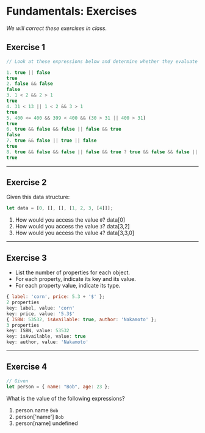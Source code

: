 # Fundamentals: Exercises

_We will correct these exercises in class._

## Exercise 1

```js
// Look at these expressions below and determine whether they evaluate to true or false

1. true || false
true
2. false && false
false
3. 1 < 2 && 2 > 1
true
4. 31 < 13 || 1 < 2 && 3 > 1
true
5. 400 <= 400 && 399 < 400 && (30 > 31 || 400 > 31)
true
6. true && false && false || false && true
false
7. true && false || true || false
true
8. true && false && false || false && true ? true && false && false || false && true : 1 < 2 && 2 > 1
true
```

---

## Exercise 2

Given this data structure:

```js
let data = [0, [], [], [1, 2, 3, [4]]];
```

1. How would you access the value `0`?
   data[0]
2. How would you access the value `3`?
   data[3,2]
3. How would you access the value `4`?
   data[3,3,0]

---

## Exercise 3

- List the number of properties for each object.
- For each property, indicate its key and its value.
- For each property value, indicate its type.

```js
{ label: 'corn', price: 5.3 + '$' };
2 properties
key: label, value: 'corn'
key: price, value: '5.3$'
{ ISBN: 53532, isAvailable: true, author: 'Nakamoto' };
3 properties
key: ISBN, value: 53532
key: isAvailable, value: true
key: author, value: 'Nakamoto'
```

---

## Exercise 4

```js
// Given
let person = { name: "Bob", age: 23 };
```

What is the value of the following expressions?

1. person.name
   `Bob`
2. person['name']
   `Bob`
3. person[name]
   undefined
